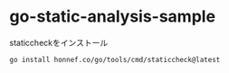 # go-static-analysis-sample

staticcheckをインストール

```
go install honnef.co/go/tools/cmd/staticcheck@latest
```